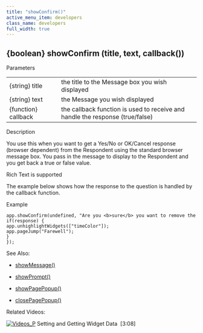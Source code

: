 ```yaml
---
title: "showConfirm()"
active_menu_item: developers
class_name: developers
full_width: true
---
```



## {boolean} showConfirm (title, text, callback())

Parameters

<table>
<tr>
<td width="138">
{string} title

</td>
<td width="11">
</td>
<td width="731">
the title to the Message box you wish displayed

</td>
</tr>
<tr>
<td width="138">
{string} text

</td>
<td width="11">
</td>
<td width="731">
the Message you wish displayed

</td>
</tr>
<tr>
<td width="138">
{function} callback

</td>
<td width="11">
</td>
<td width="731">
the callback function is used to receive and handle the response (true/false)

</td>
</tr>
</table>

Description

You use this when you want to get a Yes/No or OK/Cancel response (browser dependent) from the Respondent using the standard browser message box. You pass in the message to display to the Respondent and you get back a true or false value.

Rich Text is supported

The example below shows how the response to the question is handled by the callback function.

Example

    app.showConfirm(undefined, "Are you <b>sure</b> you want to remove the highlighting from the drop down list?",function(response) {
    if(response) {
    app.unhighlightWidgets(["timeColor"]);
    app.pageJump("Farewell");
    }
    });
   

See Also:

 - [showMessage()](showmessage.htm)

 - [showPrompt()](showprompt.htm)

 - [showPagePopup()](../page-functions/showpagepopup.htm)

 - [closePagePopup()](../page-functions/closepagepopup.htm)

Related Videos:

[![Videos\_P](/img/docs/videos_p.png)](http://www.youtube.com/v/VTypeamWf5E?autoplay=1&hd=1&fs=1&showsearch=0&rel=0&) Setting and Getting Widget Data  [3:08]

